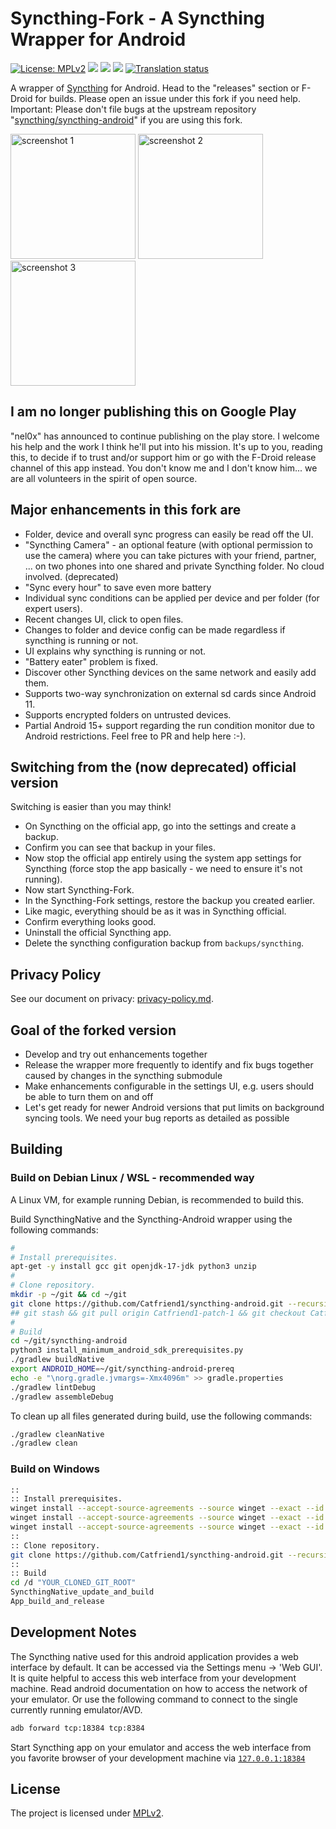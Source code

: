 # Syncthing-Fork - A Syncthing Wrapper for Android

[![License: MPLv2](https://img.shields.io/badge/License-MPLv2-blue.svg)](https://opensource.org/licenses/MPL-2.0)
<a href="https://github.com/Catfriend1/syncthing-android/releases" alt="GitHub release"><img src="https://img.shields.io/github/release/Catfriend1/syncthing-android/all.svg" /></a>
<a href="https://f-droid.org/packages/com.github.syncding" alt="F-Droid release"><img src="https://img.shields.io/f-droid/v/com.github.syncding.svg" /></a>
<a href="https://tooomm.github.io/github-release-stats/?username=Catfriend1&repository=syncthing-android" alt="GitHub Stats"><img src="https://img.shields.io/github/downloads/Catfriend1/syncthing-android/total.svg" /></a>
<a href="https://hosted.weblate.org/projects/syncthing/android/catfriend1/"><img src="https://hosted.weblate.org/widget/syncthing/android/catfriend1/svg-badge.svg" alt="Translation status" /></a>

A wrapper of [Syncthing](https://github.com/syncthing/syncthing) for Android. Head to the "releases" section or F-Droid for builds. Please open an issue under this fork if you need help. Important: Please don't file bugs at the upstream repository "[syncthing/syncthing-android](https://github.com/syncthing/syncthing-android)" if you are using this fork.

<img src="app/src/main/play/listings/en-US/graphics/phone-screenshots/1.png" alt="screenshot 1" width="200" />

<img src="app/src/main/play/listings/en-US/graphics/phone-screenshots/2.png" alt="screenshot 2" width="200" />

<img src="app/src/main/play/listings/en-US/graphics/phone-screenshots/4.png" alt="screenshot 3" width="200" />

## I am no longer publishing this on Google Play

"nel0x" has announced to continue publishing on the play store. I welcome his help and the work I think he'll put into his mission. It's up to you, reading this, to decide if to trust and/or support him or go with the F-Droid release channel of this app instead. You don't know me and I don't know him... we are all volunteers in the spirit of open source.

## Major enhancements in this fork are

- Folder, device and overall sync progress can easily be read off the UI.
- "Syncthing Camera" - an optional feature (with optional permission to use the camera) where you can take pictures with your friend, partner, ... on two phones into one shared and private Syncthing folder. No cloud involved. (deprecated)
- "Sync every hour" to save even more battery
- Individual sync conditions can be applied per device and per folder (for expert users).
- Recent changes UI, click to open files.
- Changes to folder and device config can be made regardless if syncthing is running or not.
- UI explains why syncthing is running or not.
- "Battery eater" problem is fixed.
- Discover other Syncthing devices on the same network and easily add them.
- Supports two-way synchronization on external sd cards since Android 11.
- Supports encrypted folders on untrusted devices.
- Partial Android 15+ support regarding the run condition monitor due to Android restrictions. Feel free to PR and help here :-).

## Switching from the (now deprecated) official version

Switching is easier than you may think!

- On Syncthing on the official app, go into the settings and create a backup.
- Confirm you can see that backup in your files.
- Now stop the official app entirely using the system app settings for Syncthing (force stop the app basically - we need to ensure it's not running).
- Now start Syncthing-Fork.
- In the Syncthing-Fork settings, restore the backup you created earlier.
- Like magic, everything should be as it was in Syncthing official.
- Confirm everything looks good.
- Uninstall the official Syncthing app.
- Delete the syncthing configuration backup from `backups/syncthing`.

## Privacy Policy

See our document on privacy: [privacy-policy.md](https://github.com/Catfriend1/syncthing-android/blob/main/privacy-policy.md).

## Goal of the forked version

- Develop and try out enhancements together
- Release the wrapper more frequently to identify and fix bugs together caused by changes in the syncthing submodule
- Make enhancements configurable in the settings UI, e.g. users should be able to turn them on and off
- Let's get ready for newer Android versions that put limits on background syncing tools. We need your bug reports as detailed as possible

## Building

### Build on Debian Linux / WSL - recommended way

A Linux VM, for example running Debian, is recommended to build this.

Build SyncthingNative and the Syncthing-Android wrapper using the following commands:

```bash
#
# Install prerequisites.
apt-get -y install gcc git openjdk-17-jdk python3 unzip
#
# Clone repository.
mkdir -p ~/git && cd ~/git
git clone https://github.com/Catfriend1/syncthing-android.git --recursive
## git stash && git pull origin Catfriend1-patch-1 && git checkout Catfriend1-patch-1
#
# Build
cd ~/git/syncthing-android
python3 install_minimum_android_sdk_prerequisites.py
./gradlew buildNative
export ANDROID_HOME=~/git/syncthing-android-prereq
echo -e "\norg.gradle.jvmargs=-Xmx4096m" >> gradle.properties
./gradlew lintDebug
./gradlew assembleDebug
```

To clean up all files generated during build, use the following commands:

```bash
./gradlew cleanNative
./gradlew clean
```

### Build on Windows

```bash
::
:: Install prerequisites.
winget install --accept-source-agreements --source winget --exact --id "Git.MinGit" --scope machine
winget install --accept-source-agreements --source winget --exact --id "AdoptOpenJDK.OpenJDK.17" --scope machine
winget install --accept-source-agreements --source winget --exact --id "Python.Python.3.9" --scope machine -h --override "/quiet InstallAllUsers=1 PrependPath=1 Include_test=0" 
::
:: Clone repository.
git clone https://github.com/Catfriend1/syncthing-android.git --recursive
::
:: Build
cd /d "YOUR_CLONED_GIT_ROOT"
SyncthingNative_update_and_build
App_build_and_release
```

## Development Notes

The Syncthing native used for this android application provides a web interface by default. It can be accessed via the Settings menu -> 'Web GUI'. It is quite helpful to access this web interface from your development machine. Read android documentation on how to access the network of your emulator. Or use the following command to connect to the single currently running emulator/AVD.

```bash
adb forward tcp:18384 tcp:8384
```

Start Syncthing app on your emulator and access the web interface from you favorite browser of your development machine via [`127.0.0.1:18384`](https://127.0.0.1:18384)

## License

The project is licensed under [MPLv2](LICENSE).
